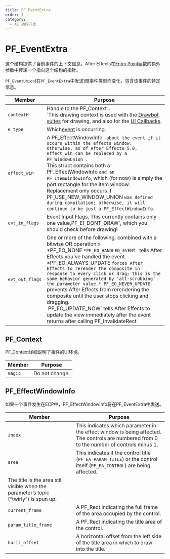 ```yaml
---
title: PF_EventExtra
order: 3
category:
  - AE 插件开发
---
```

# PF_EventExtra

这个结构提供了当前事件的上下文信息。After Effects在[Entry Point](../effect-basics/entry-point.html)函数的额外参数中传递一个指向这个结构的指针。

`PF_EventUnion`(在`PF_EventExtra`中发送)随事件类型而变化，包含该事件的特定信息。

| **Member**   | **Purpose**                                                                                                                                                                                                                                                                                                                                                                                                                                                                                                                                                                                                       |
| ------------------ | ----------------------------------------------------------------------------------------------------------------------------------------------------------------------------------------------------------------------------------------------------------------------------------------------------------------------------------------------------------------------------------------------------------------------------------------------------------------------------------------------------------------------------------------------------------------------------------------------------------------------- |
| `contextH `      | Handle to the PF_Context `.`<br />`This drawing context is used with the [Drawbot suites](https://ae-plugins.docsforadobe.dev/effect-ui-events/custom-ui-and-drawbot.html#effect-ui-events-custom-ui-and-drawbot) for drawing, and also for the [UI Callbacks](https://ae-plugins.docsforadobe.dev/effect-ui-events/ui-callbacks.html#effect-ui-events-ui-callbacks).                                                                                                                                                                                                                                                       |
| `e_type `        | Which[event](https://ae-plugins.docsforadobe.dev/effect-ui-events/effect-ui-events.html#effect-ui-events-effect-ui-events) is occurring.                                                                                                                                                                                                                                                                                                                                                                                                                                                                                   |
| `effect_win `    | A PF_EffectWindowInfo ` about the event if it occurs within the effects window.`<br />`Otherwise, as of After Effects 5.0, effect_win can be replaced by a PF_WindowUnion `.<br />This struct contains both a PF_EffectWindowInfo `and an PF_ItemWindowInfo`, which (for now) is simply the port rectangle for the item window.<br />Replacement only occurs if PF_USE_NEW_WINDOW_UNION `was defined during compilation; otherwise, it will continue to be just a PF_EffectWindowInfo`.                                                                                                                         |
| `evt_in_flags `  | Event Input Flags. This currently contains only one value,PF_EI_DONT_DRAW`, which you should check before drawing!                                                                                                                                                                                                                                                                                                                                                                                                                                                                                                      |
| `evt_out_flags ` | One or more of the following, combined with a bitwise OR operation:><br />*PF_EO_NONE `*PF_EO_HANDLED_EVENT ` tells After Effects you’ve handled the event.<br />*PF_EO_ALWAYS_UPDATE `forces After Effects to rerender the composite in response to every click or drag; this is the same behavior generated by ‘alt-scrubbing’ the parameter value.* PF_EO_NEVER_UPDATE` prevents After Effects from rerendering the composite until the user stops clicking and dragging.<br /> PF_EO_UPDATE_NOW` tells After Effects to update the view immediately after the event returns after calling PF_InvalidateRect |

## PF_Context

PF_Context详细说明了事件的UI环境。

| **Member** | **Purpose** |
| ---------------- | ----------------- |
| `magic `       | Do not change.    |

## PF_EffectWindowInfo

如果一个事件发生在ECP中，PF_EffectWindowInfo将在PF_EventExtra中发送。

| **Member**                                                                         | **Purpose**                                                                                                                          |
| ---------------------------------------------------------------------------------------- | ------------------------------------------------------------------------------------------------------------------------------------------ |
| `index`                                                                                | This indicates which parameter in the effect window is being affected. The controls are numbered from 0 to the number of controls minus 1. |
| `area`                                                                                 | This indicates if the control title (`PF_EA_PARAM_TITLE`) or the control itself (`PF_EA_CONTROL`) are being affected.                  |
| The title is the area still visible when the parameter’s topic (“twirly”) is spun up. |                                                                                                                                            |
| `current_frame`                                                                        | A PF_Rect indicating the full frame of the area occupied by the control.                                                                   |
| `param_title_frame`                                                                    | A PF_Rect indicating the title area of the control.                                                                                        |
| `horiz_offset`                                                                         | A horizontal offset from the left side of the title area in which to draw into the title.                                                  |